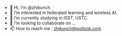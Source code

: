 - 👋 Hi, I’m @zhikunch
- 👀 I’m interested in federated learning and wireless AI.
- 🌱 I’m currently studying in ISST, USTC.
- 💞️ I’m looking to collaborate on ...
- 📫 How to reach me : zhikunch@outlook.com

<!---
zhikunch/zhikunch is a ✨ special ✨ repository because its `README.md` (this file) appears on your GitHub profile.
You can click the Preview link to take a look at your changes.
--->
